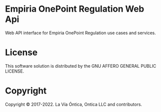 ﻿# Empiria OnePoint Regulation Web Api

Web API interface for Empiria OnePoint Regulation use cases and services.

# License

This software solution is distributed by the GNU AFFERO GENERAL PUBLIC LICENSE.

# Copyright

Copyright © 2017-2022. La Vía Óntica, Ontica LLC and contributors.
